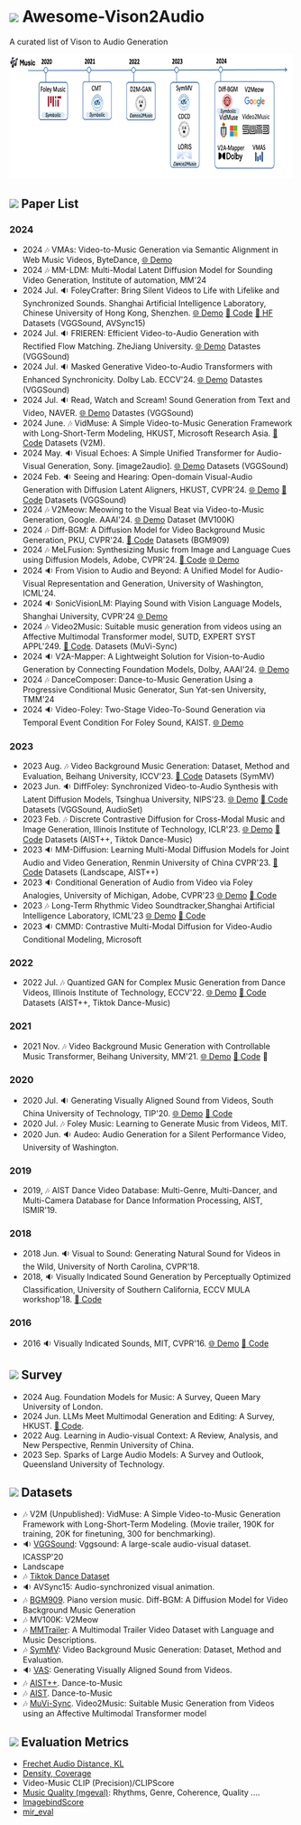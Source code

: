 # <img height=34 src="https://raw.githubusercontent.com/Tarikul-Islam-Anik/Animated-Fluent-Emojis/master/Emojis/Hand%20gestures/Waving%20Hand.png"/> Awesome-Vison2Audio
A curated list of Vison to Audio Generation


<img height=220 src="./img/v2m.png"/>

##  <img height=34 src="https://raw.githubusercontent.com/Tarikul-Islam-Anik/Animated-Fluent-Emojis/master/Emojis/Smilies/Smiling%20Face%20with%20Sunglasses.png"/> Paper List

### 2024
- 2024  🎶 VMAs: Video-to-Music Generation via Semantic Alignment in Web Music Videos, ByteDance, [🌐 Demo](https://genjib.github.io/project_page/VMAs/index.html)
- 2024  🎶 MM-LDM: Multi-Modal Latent Diffusion Model for Sounding Video Generation, Institute of automation, MM'24
- 2024 Jul. 🔉 FoleyCrafter: Bring Silent Videos to Life with Lifelike and Synchronized Sounds. Shanghai Artificial Intelligence Laboratory, Chinese University of Hong Kong, Shenzhen. [🌐 Demo](https://foleycrafter.github.io/) [🔗 Code](https://github.com/open-mmlab/FoleyCrafter) [🤗 HF](https://huggingface.co/ymzhang319/FoleyCrafter) Datasets (VGGSound, AVSync15)
- 2024 Jul. 🔉 FRIEREN: Efficient Video-to-Audio Generation with Rectified Flow Matching. ZheJiang University. [🌐 Demo](https://frieren-v2a.github.io/) Datastes (VGGSound)
- 2024 Jul. 🔉 Masked Generative Video-to-Audio Transformers with Enhanced Synchronicity. Dolby Lab. ECCV'24. [🌐 Demo](https://maskvat.github.io/) Datastes (VGGSound)
- 2024 Jul. 🔉 Read, Watch and Scream! Sound Generation from Text and Video, NAVER. [🌐 Demo](https://naver-ai.github.io/rewas/) Datastes (VGGSound)
- 2024 June. 🎶 VidMuse: A Simple Video-to-Music Generation Framework with Long-Short-Term Modeling, HKUST, Microsoft Research Asia.  [🔗 Code](https://github.com/ZeyueT/VidMuse/) Datasets (V2M).
- 2024 May. 🔉 Visual Echoes: A Simple Unified Transformer for Audio-Visual Generation, Sony. [image2audio]. [🌐 Demo](https://docs.google.com/presentation/d/1ZtC0SeblKkut4XJcRaDsSTuCRIXB3ypxmSi7HTY3IyQ/edit#slide=id.g2cca3e60f2e_1_118) Datasets (VGGSound)
- 2024 Feb. 🔉 Seeing and Hearing: Open-domain Visual-Audio Generation with Diffusion  Latent Aligners, HKUST, CVPR'24. [🌐 Demo](https://yzxing87.github.io/Seeing-and-Hearing/) [🔗 Code](https://github.com/yzxing87/Seeing-and-Hearing) Datasets (VGGSound)
- 2024 🎶 V2Meow: Meowing to the Visual Beat via Video-to-Music Generation, Google. AAAI'24. [🌐 Demo](https://google-research.github.io/noise2music/v2meow/) Dataset (MV100K)
- 2024 🎶 Diff-BGM: A Diffusion Model for Video Background Music Generation, PKU, CVPR'24. [🔗 Code](https://github.com/sizhelee/Diff-BGM) Datasets (BGM909)
- 2024 🎶 MeLFusion: Synthesizing Music from Image and Language Cues using Diffusion Models, Adobe, CVPR'24. [🔗 Code](https://github.com/schowdhury671/melfusion/tree/main) [🌐 Demo](https://schowdhury671.github.io/melfusion_cvpr2024/)
- 2024 🔉 From Vision to Audio and Beyond: A Unified Model for Audio-Visual Representation and Generation, University of Washington, ICML'24. 
- 2024 🔉 SonicVisionLM: Playing Sound with Vision Language Models, Shanghai University, CVPR'24 [🌐 Demo](https://yusiissy.github.io/SonicVisionLM.github.io/)
- 2024 🎶 Video2Music: Suitable music generation from videos using an Affective Multimodal Transformer model, SUTD, EXPERT SYST APPL'249. [🔗 Code](https://github.com/AMAAI-Lab/Video2Music). Datasets (MuVi-Sync)
- 2024 🔉 V2A-Mapper: A Lightweight Solution for Vision-to-Audio Generation by Connecting Foundation Models, Dolby, AAAI'24. [🌐 Demo](https://v2a-mapper.github.io/)
- 2024 🎶 DanceComposer: Dance-to-Music Generation Using a Progressive Conditional Music Generator, Sun Yat-sen University, TMM'24
- 2024 🔉 Video-Foley: Two-Stage Video-To-Sound Generation via Temporal Event Condition For Foley Sound, KAIST. [🌐 Demo](https://jnwnlee.github.io/video-foley-demo/)

### 2023
- 2023 Aug. 🎶 Video Background Music Generation: Dataset, Method and Evaluation, Beihang University, ICCV'23. [🔗 Code](https://github.com/zhuole1025/SymMV) Datasets (SymMV)
- 2023 Jun. 🔉 DiffFoley: Synchronized Video-to-Audio Synthesis with Latent Diffusion Models, Tsinghua University, NIPS'23. [🌐 Demo](https://diff-foley.github.io/) [🔗 Code](https://github.com/luosiallen/Diff-Foley) Datasets (VGGSound, AudioSet)
- 2023 Feb. 🎶 Discrete Contrastive Diffusion for Cross-Modal Music and Image Generation, Illinois Institute of Technology, ICLR'23. [🌐 Demo](https://l-yezhu.github.io/CDCD/) [🔗 Code](https://github.com/L-YeZhu/CDCD) Datasets (AIST++, Tiktok Dance-Music)
- 2023 🔉 MM-Diffusion: Learning Multi-Modal Diffusion Models for Joint Audio and Video Generation, Renmin University of China CVPR'23. [🔗 Code](https://github.com/researchmm/MM-Diffusion) Datasets (Landscape, AIST++)
- 2023 🔉 Conditional Generation of Audio from Video via Foley Analogies, University of Michigan, Adobe, CVPR'23 [🌐 Demo](https://xypb.github.io/CondFoleyGen/) [🔗 Code](https://github.com/XYPB/CondFoleyGen)
- 2023 🎶 Long-Term Rhythmic Video Soundtracker,Shanghai Artificial Intelligence Laboratory, ICML'23 [🌐 Demo](https://justinyuu.github.io/LORIS/) [🔗 Code](https://github.com/OpenGVLab/LORIS)
- 2023 🔉 CMMD: Contrastive Multi-Modal Diffusion for Video-Audio Conditional Modeling, Microsoft

### 2022 
- 2022 Jul. 🎶 Quantized GAN for Complex Music Generation from Dance Videos, Illinois Institute of Technology, ECCV'22. [🌐 Demo](https://l-yezhu.github.io/D2M-GAN/) [🔗 Code](https://github.com/L-YeZhu/D2M-GAN) Datasets (AIST++, Tiktok Dance-Music)

### 2021
- 2021 Nov. 🎶 Video Background Music Generation with Controllable Music Transformer, Beihang University, MM'21. [🌐 Demo](https://wzk1015.github.io/cmt/) [🔗 Code](https://github.com/wzk1015/video-bgm-generation) 🌟
  
### 2020
- 2020 Jul. 🔉 Generating Visually Aligned Sound from Videos, South China University of Technology, TIP'20. [🌐 Demo](https://www.youtube.com/watch?v=fI_h5mZG7bg) [🔗 Code](https://github.com/PeihaoChen/regnet) 
- 2020 Jul. 🎶 Foley Music: Learning to Generate Music from Videos, MIT.
- 2020 Jun. 🔉 Audeo: Audio Generation for a Silent Performance Video, University of Washington.

### 2019
- 2019, 🎶 AIST Dance Video Database: Multi-Genre, Multi-Dancer, and Multi-Camera Database for Dance Information Processing, AIST, ISMIR'19. 

### 2018
- 2018 Jun. 🔉 Visual to Sound: Generating Natural Sound for Videos in the Wild, University of North Carolina, CVPR'18. 
- 2018, 🔉 Visually Indicated Sound Generation by Perceptually Optimized Classification, University of Southern California, ECCV MULA workshop'18. [🔗 Code](https://github.com/kanchen-usc/VIG)

### 2016
- 2016 🔉 Visually Indicated Sounds, MIT, CVPR'16. [🌐 Demo](https://andrewowens.com/vis/) [🔗 Code](https://github.com/GeorgeEfstathiadis/Visually-Indicated-Sounds)

## <img height=34 src="https://raw.githubusercontent.com/Tarikul-Islam-Anik/Animated-Fluent-Emojis/master/Emojis/Smilies/Face%20with%20Monocle.png"/> Survey
- 2024 Aug. Foundation Models for Music: A Survey, Queen Mary University of London.
- 2024 Jun. LLMs Meet Multimodal Generation and Editing:  A Survey, HKUST. [🔗 Code](https://github.com/YingqingHe/Awesome-LLMs-meet-Multimodal-Generation).
- 2022 Aug. Learning in Audio-visual Context: A Review, Analysis, and New Perspective, Renmin University of China.
- 2023 Sep. Sparks of Large Audio Models: A Survey and Outlook, Queensland University of Technology.

## <img height=34 src="https://raw.githubusercontent.com/Tarikul-Islam-Anik/Animated-Fluent-Emojis/master/Emojis/Activities/Teddy%20Bear.png"/> Datasets

- 🎶 V2M (Unpublished): VidMuse: A Simple Video-to-Music Generation Framework with Long-Short-Term Modeling. (Movie trailer, 190K for training, 20K for finetuning, 300 for benchmarking).
- 🔉 [VGGSound](https://huggingface.co/datasets/Speech-Audio/VGGSOUND/tree/main): Vggsound: A large-scale audio-visual dataset. ICASSP'20
- Landscape
- 🎶 [Tiktok Dance Dataset](https://www.kaggle.com/datasets/yasaminjafarian/tiktokdataset)
- 🔉 AVSync15: Audio-synchronized visual animation.
- 🎶 [BGM909](https://sizhelee.github.io/publication/bgm909.html). Piano version music. Diff-BGM: A Diffusion Model for Video Background Music Generation
- 🎶 MV100K: V2Meow
- 🎶 [MMTrailer](https://huggingface.co/datasets/litwell/MMTrail-20M): A Multimodal Trailer Video Dataset with Language and Music Descriptions.
- 🎶 [SymMV](https://github.com/zhuole1025/SymMV/tree/main/dataset): Video Background Music Generation: Dataset, Method and Evaluation.
- 🔉 [VAS](https://drive.google.com/file/d/14birixmH7vwIWKxCHI0MIWCcZyohF59g/view): Generating Visually Aligned Sound from Videos.
- 🎶 [AIST++](https://google.github.io/aistplusplus_dataset/download.html). Dance-to-Music
- 🎶 [AIST](https://aistdancedb.ongaaccel.jp/). Dance-to-Music
- 🎶 [MuVi-Sync](https://zenodo.org/records/10057093). Video2Music: Suitable Music Generation from Videos using an Affective Multimodal Transformer model


## <img height=34 src="https://raw.githubusercontent.com/Tarikul-Islam-Anik/Animated-Fluent-Emojis/master/Emojis/Travel%20and%20places/Roller%20Coaster.png"/> Evaluation Metrics

- [Frechet Audio Distance, KL](https://github.com/haoheliu/audioldm_eval)
- [Density, Coverage](https://github.com/clovaai/generative-evaluation-prdc)
- Video-Music CLIP (Precision)/CLIPScore
- [Music Quality (mgeval)](https://github.com/RichardYang40148/mgeval): Rhythms, Genre, Coherence, Quality ....
- [ImagebindScore](https://github.com/facebookresearch/ImageBind)
- [mir_eval](https://github.com/craffel/mir_eval)
